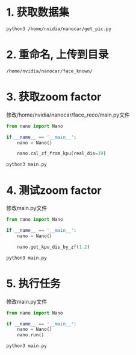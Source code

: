 # 1. 获取数据集

```shell
python3 /home/nvidia/nanocar/get_pic.py
```

# 2. 重命名, 上传到目录

```shell
/home/nvidia/nanocar/face_known/
```

# 3. 获取zoom factor

修改/home/nvidia/nanocar/face_reco/main.py文件
```python
from nano import Nano

if __name__ == '__main__':
    nano = Nano()

    nano.cal_zf_from_kpu(real_dis=19)

```


```shell
python3 main.py
```

# 4. 测试zoom factor

修改main.py文件
```python
from nano import Nano

if __name__ == '__main__':
    nano = Nano()

    nano.get_kpu_dis_by_zf(1.2)

```


```shell
python3 main.py
```

# 5. 执行任务

修改main.py文件
```python
from nano import Nano

if __name__ == '__main__':
    nano = Nano()
    nano.run()

```

```shell
python3 main.py
```